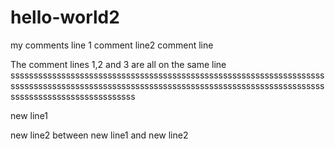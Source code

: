 # hello-world2
my comments line 1
comment line2
comment line


The comment lines 1,2 and 3 are all on the same line sssssssssssssssssssssssssssssssssssssssssssssssssssssssssssssssssssssssssssssssssssssssssssssssssssssssssssssssssssssssssssssssssssssssssssssssssssssssssssssssssss

new line1

new line2 between new line1 and new line2
